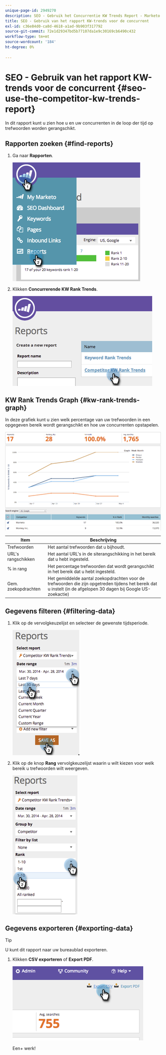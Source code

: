 ```yaml
---
unique-page-id: 2949270
description: SEO - Gebruik het Concurrentie KW Trends Report - Marketo Docs - de Documentatie van het Product
title: SEO - Gebruik van het rapport KW-trends voor de concurrent
exl-id: c36e84d0-ca8d-4618-a1ad-9b903f317792
source-git-commit: 72e1d29347bd5b77107da1e9c30169cb6490c432
workflow-type: tm+mt
source-wordcount: '184'
ht-degree: 0%

---
```


# SEO - Gebruik van het rapport KW-trends voor de concurrent {#seo-use-the-competitor-kw-trends-report}

In dit rapport kunt u zien hoe u en uw concurrenten in de loop der tijd op trefwoorden worden gerangschikt.

## Rapporten zoeken {#find-reports}

1. Ga naar **Rapporten**.

   ![](assets/image2014-9-18-14-3a6-3a18.png)

1. Klikken **Concurrerende KW Rank Trends**.

   ![](assets/image2014-9-18-14-3a6-3a37.png)

## KW Rank Trends Graph {#kw-rank-trends-graph}

In deze grafiek kunt u zien welk percentage van uw trefwoorden in een opgegeven bereik wordt gerangschikt en hoe uw concurrenten opstapelen.

![](assets/image2014-9-18-14-3a7-3a1.png)

| Item | Beschrijving |
|---|---|
| Trefwoorden | Het aantal trefwoorden dat u bijhoudt. |
| URL&#39;s rangschikken | Het aantal URL&#39;s in de siterangschikking in het bereik dat u hebt ingesteld. |
| % in rang | Het percentage trefwoorden dat wordt gerangschikt in het bereik dat u hebt ingesteld. |
| Gem. zoekopdrachten | Het gemiddelde aantal zoekopdrachten voor de trefwoorden die zijn opgetreden tijdens het bereik dat u instelt (in de afgelopen 30 dagen bij Google US-zoekactie) |

## Gegevens filteren {#filtering-data}

1. Klik op de vervolgkeuzelijst en selecteer de gewenste tijdsperiode.

   ![](assets/image2014-9-18-14-3a7-3a17.png)

1. Klik op de knop **Rang** vervolgkeuzelijst waarin u wilt kiezen voor welk bereik u trefwoorden wilt weergeven.

   ![](assets/image2014-9-18-14-3a8-3a26.png)

## Gegevens exporteren  {#exporting-data}

>[!TIP]
>
>U kunt dit rapport naar uw bureaublad exporteren.

1. Klikken **CSV exporteren** of **Export PDF**.

   ![](assets/image2014-9-18-14-3a9-3a49.png)

   Een+ werk!
